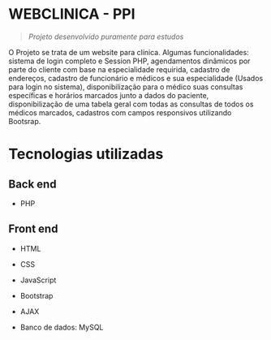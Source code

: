# WEBCLINICA - PPI
>  *Projeto desenvolvido puramente para estudos*

O Projeto se trata de um website para clínica. 
Algumas funcionalidades: sistema de login completo e Session PHP, agendamentos dinâmicos por parte do cliente com base na especialidade requirida, cadastro de endereços, cadastro de funcionário e médicos e sua especialidade (Usados para login no sistema), disponibilização para o médico suas consultas específicas e horários marcados junto a dados do paciente, disponibilização de uma tabela geral com todas as consultas de todos os médicos marcados, cadastros com campos responsivos utilizando Bootsrap.

# Tecnologias utilizadas
## Back end
- PHP

## Front end
- HTML
- CSS
- JavaScript
- Bootstrap
- AJAX

- Banco de dados: MySQL
